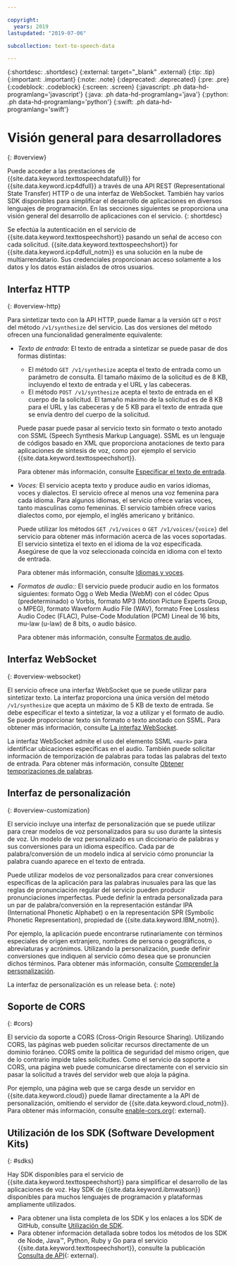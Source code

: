 ```yaml
---

copyright:
  years: 2019
lastupdated: "2019-07-06"

subcollection: text-to-speech-data

---
```


{:shortdesc: .shortdesc}
{:external: target="_blank" .external}
{:tip: .tip}
{:important: .important}
{:note: .note}
{:deprecated: .deprecated}
{:pre: .pre}
{:codeblock: .codeblock}
{:screen: .screen}
{:javascript: .ph data-hd-programlang='javascript'}
{:java: .ph data-hd-programlang='java'}
{:python: .ph data-hd-programlang='python'}
{:swift: .ph data-hd-programlang='swift'}

# Visión general para desarrolladores
{: #overview}

Puede acceder a las prestaciones de {{site.data.keyword.texttospeechdatafull}} for {{site.data.keyword.icp4dfull}} a través de una API REST (Representational State Transfer) HTTP o de una interfaz de WebSocket. También hay varios SDK disponibles para simplificar el desarrollo de aplicaciones en diversos lenguajes de programación. En las secciones siguientes se proporciona una visión general del desarrollo de aplicaciones con el servicio.
{: shortdesc}

Se efectúa la autenticación en el servicio de {{site.data.keyword.texttospeechshort}} pasando un señal de acceso con cada solicitud. {{site.data.keyword.texttospeechshort}} for {{site.data.keyword.icp4dfull_notm}} es una solución en la nube de multiarrendatario. Sus credenciales proporcionan acceso solamente a los datos y los datos están aislados de otros usuarios.

## Interfaz HTTP
{: #overview-http}

Para sintetizar texto con la API HTTP, puede llamar a la versión `GET` o `POST` del método `/v1/synthesize` del servicio. Las dos versiones del método ofrecen una funcionalidad generalmente equivalente:

-   *Texto de entrada:* El texto de entrada a sintetizar se puede pasar de dos formas distintas:
    -   El método `GET /v1/synthesize` acepta el texto de entrada como un parámetro de consulta. El tamaño máximo de la solicitud es de 8 KB, incluyendo el texto de entrada y el URL y las cabeceras.
    -   El método `POST /v1/synthesize` acepta el texto de entrada en el cuerpo de la solicitud. El tamaño máximo de la solicitud es de 8 KB para el URL y las cabeceras y de 5 KB para el texto de entrada que se envía dentro del cuerpo de la solicitud.

    Puede pasar puede pasar al servicio texto sin formato o texto anotado con SSML (Speech Synthesis Markup Language). SSML es un lenguaje de códigos basado en XML que proporciona anotaciones de texto para aplicaciones de síntesis de voz, como por ejemplo el servicio {{site.data.keyword.texttospeechshort}}.

    Para obtener más información, consulte [Especificar el texto de entrada](/docs/services/text-to-speech-data?topic=text-to-speech-data-usingHTTP#input).
-   *Voces:* El servicio acepta texto y produce audio en varios idiomas, voces y dialectos. El servicio ofrece al menos una voz femenina para cada idioma. Para algunos idiomas, el servicio ofrece varias voces, tanto masculinas como femeninas. El servicio también ofrece varios dialectos como, por ejemplo, el inglés americano y británico.

    Puede utilizar los métodos `GET /v1/voices` o `GET /v1/voices/{voice}` del servicio para obtener más información acerca de las voces soportadas. El servicio sintetiza el texto en el idioma de la voz especificada. Asegúrese de que la voz seleccionada coincida en idioma con el texto de entrada.

    Para obtener más información, consulte [Idiomas y voces](/docs/services/text-to-speech-data?topic=text-to-speech-data-voices).
-   *Formatos de audio::* El servicio puede producir audio en los formatos siguientes: formato Ogg o Web Media (WebM) con el códec Opus (predeterminado) o Vorbis, formato MP3 (Motion Picture Experts Group, o MPEG), formato Waveform Audio File (WAV), formato Free Lossless Audio Codec (FLAC), Pulse-Code Modulation (PCM) Lineal de 16 bits, mu-law (u-law) de 8 bits, o audio básico.

    Para obtener más información, consulte [Formatos de audio](/docs/services/text-to-speech-data?topic=text-to-speech-data-audioFormats).

## Interfaz WebSocket
{: #overview-websocket}

El servicio ofrece una interfaz WebSocket que se puede utilizar para sintetizar texto. La interfaz proporciona una única versión del método `/v1/synthesize` que acepta un máximo de 5 KB de texto de entrada. Se debe especificar el texto a sintetizar, la voz a utilizar y el formato de audio. Se puede proporcionar texto sin formato o texto anotado con SSML. Para obtener más información, consulte [La interfaz WebSocket](/docs/services/text-to-speech-data?topic=text-to-speech-data-usingWebSocket).

La interfaz WebSocket admite el uso del elemento SSML `<mark>` para identificar ubicaciones específicas en el audio. También puede solicitar información de temporización de palabras para todas las palabras del texto de entrada. Para obtener más información, consulte [Obtener temporizaciones de palabras](/docs/services/text-to-speech-data?topic=text-to-speech-data-timing).

## Interfaz de personalización
{: #overview-customization}

El servicio incluye una interfaz de personalización que se puede utilizar para crear modelos de voz personalizados para su uso durante la síntesis de voz. Un modelo de voz personalizado es un diccionario de palabras y sus conversiones para un idioma específico. Cada par de palabra/conversión de un modelo indica al servicio cómo pronunciar la palabra cuando aparece en el texto de entrada.

Puede utilizar modelos de voz personalizados para crear conversiones específicas de la aplicación para las palabras inusuales para las que las reglas de pronunciación regular del servicio pueden producir pronunciaciones imperfectas. Puede definir la entrada personalizada para un par de palabra/conversión en la representación estándar IPA (International Phonetic Alphabet) o en la representación SPR (Symbolic Phonetic Representation), propiedad de {{site.data.keyword.IBM_notm}}.

Por ejemplo, la aplicación puede encontrarse rutinariamente con términos especiales de origen extranjero, nombres de persona o geográficos, o abreviaturas y acrónimos. Utilizando la personalización, puede definir conversiones que indiquen al servicio cómo desea que se pronuncien dichos términos. Para obtener más información, consulte [Comprender la personalización](/docs/services/text-to-speech-data?topic=text-to-speech-data-customIntro).

La interfaz de personalización es un release beta.
{: note}

## Soporte de CORS
{: #cors}

El servicio da soporte a CORS (Cross-Origin Resource Sharing). Utilizando CORS, las páginas web pueden solicitar recursos directamente de un dominio foráneo. CORS omite la política de seguridad del mismo origen, que de lo contrario impide tales solicitudes. Como el servicio da soporte a CORS, una página web puede comunicarse directamente con el servicio sin pasar la solicitud a través del servidor web que aloja la página.

Por ejemplo, una página web que se carga desde un servidor en {{site.data.keyword.cloud}} puede llamar directamente a la API de personalización, omitiendo el servidor de {{site.data.keyword.cloud_notm}}. Para obtener más información, consulte [enable-cors.org](https://enable-cors.org/){: external}.

## Utilización de los SDK (Software Development Kits)
{: #sdks}

Hay SDK disponibles para el servicio de {{site.data.keyword.texttospeechshort}} para simplificar el desarrollo de las aplicaciones de voz. Hay SDK de {{site.data.keyword.ibmwatson}} disponibles para muchos lenguajes de programación y plataformas ampliamente utilizados.

-   Para obtener una lista completa de los SDK y los enlaces a los SDK de GitHub, consulte [Utilización de SDK](/docs/services/watson?topic=watson-using-sdks).
-   Para obtener información detallada sobre todos los métodos de los SDK de Node, Java&trade;, Python, Ruby y Go para el servicio {{site.data.keyword.texttospeechshort}}, consulte la publicación [Consulta de API](https://{DomainName}/apidocs/text-to-speech-data){: external}.
